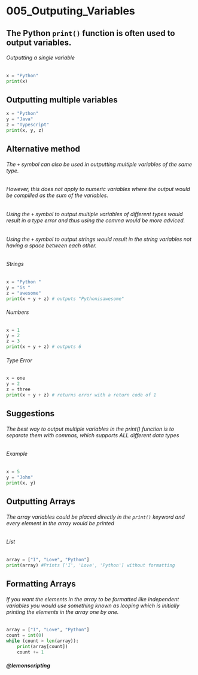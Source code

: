 # 005_Outputing_Variables

## The Python ```print()``` function is often used to output variables.
###### Outputting a single variable
```python
x = "Python"
print(x)
```

## Outputting multiple variables
```python
x = "Python"
y = "Java"
z = "Typescript"
print(x, y, z)
```

## Alternative method
###### The ```+``` symbol can also be used in outputting multiple variables of the _same type_. 
###### However, this _does not apply_ to numeric variables where the output would be _compilled as the sum of the variables_. 
###### Using the ```+``` symbol to output multiple variables of different types would result in a type error and thus using the comma would be more adviced.
###### Using the ```+``` symbol to output strings would result in the string variables not having a space between each other.

###### Strings
```python
x = "Python "
y = "is "
z = "awesome"
print(x + y + z) # outputs "Pythonisawesome"
```
###### Numbers
```python
x = 1
y = 2
z = 3
print(x + y + z) # outputs 6
```
###### Type Error
```python
x = one
y = 2
z = three
print(x + y + z) # returns error with a return code of 1
```
## Suggestions
###### The best way to output multiple variables in the print() function is to separate them with commas, which supports ALL different data types

###### Example
```python
x = 5
y = "John"
print(x, y)
```

## Outputting Arrays

###### The array variables could be placed directly in the ```print()``` keyword and every element in the array would be printed

###### List
```python
array = ["I", "Love", "Python"]
print(array) #Prints ['I', 'Love', 'Python'] without formatting
```

## Formatting Arrays
###### If you want the elements in the array to be formatted like independent variables you would use something known as looping which is initially printing the elements in the array one by one.

```python
array = ["I", "Love", "Python"]
count = int(0)
while (count > len(array)):
    print(array[count])
    count += 1
```

##### @lemonscripting

